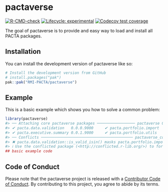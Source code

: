 
<!-- README.md is generated from README.Rmd. Please edit that file -->

# pactaverse

<!-- badges: start -->

[![R-CMD-check](https://github.com/RMI-PACTA/pactaverse/actions/workflows/R-CMD-check.yaml/badge.svg)](https://github.com/RMI-PACTA/pactaverse/actions/workflows/R-CMD-check.yaml)
[![Lifecycle:
experimental](https://img.shields.io/badge/lifecycle-experimental-orange.svg)](https://lifecycle.r-lib.org/articles/stages.html#experimental)
[![Codecov test
coverage](https://codecov.io/gh/RMI-PACTA/pactaverse/branch/main/graph/badge.svg)](https://app.codecov.io/gh/RMI-PACTA/pactaverse?branch=main)
<!-- badges: end -->

The goal of pactaverse is to provide and easy way to load and install
all PACTA packages.

## Installation

You can install the development version of pactaverse like so:

``` r
# Install the development version from GitHub
# install.packages("pak")
pak::pak("RMI-PACTA/pactaverse")
```

## Example

This is a basic example which shows you how to solve a common problem:

``` r
library(pactaverse)
#> ── Attaching core pactaverse packages ───────────────── pactaverse 0.0.0.9000 ──
#> ✔ pacta.data.validation   0.0.0.9000     ✔ pacta.portfolio.import  0.0.0.9000
#> ✔ pacta.executive.summary 0.0.1.9000     ✔ pacta.portfolio.utils   0.0.1.9000
#> ── Conflicts ───────────────────────────────────────── pactaverse_conflicts() ──
#> ✖ pacta.data.validation::is_valid_isin() masks pacta.portfolio.import::is_valid_isin()
#> ℹ Use the conflicted package (<http://conflicted.r-lib.org/>) to force all conflicts to become errors
## basic example code
```

## Code of Conduct

Please note that the pactaverse project is released with a [Contributor
Code of
Conduct](https://rmi-pacta.github.io/pactaverse/CODE_OF_CONDUCT.html).
By contributing to this project, you agree to abide by its terms.
